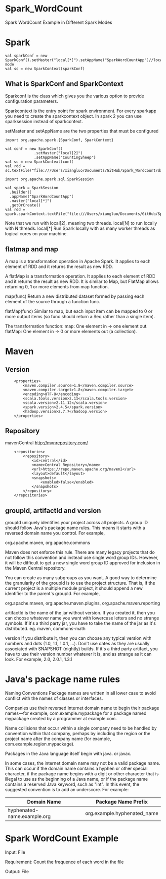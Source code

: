 # Spark_WordCount
Spark WordCount Example in Different Spark Modes


# Spark

```
val sparkConf = new SparkConf().setMaster("local[*]").setAppName("SparkWordCountApp")//local mode
val sc = new SparkContext(sparkConf)
```

## What is SparkConf and SparkContext

Sparkconf is the class which gives you the various option to provide configuration parameters.

Sparkcontext is the entry point for spark environment. For every sparkapp you need to create the sparkcontext object. In spark 2 you can use sparksession instead of sparkcontext.

setMaster and setAppName are the two properties that must be configured

```
import org.apache.spark.{SparkConf, SparkContext}

val conf = new SparkConf()
             .setMaster("local[2]")
             .setAppName("CountingSheep")
val sc = new SparkContext(conf)
val rdd = sc.textFile("file:///Users/xiangluo/Documents/GitHub/Spark_WordCount/data/input.txt")
```
```
import org.apache.spark.sql.SparkSession

val spark = SparkSession
  .builder()
  .appName("SparkWordCountApp")
  .master("local[*]")
  .getOrCreate()
val rdd = spark.sparkContext.textFile("file:///Users/xiangluo/Documents/GitHub/Spark_WordCount/data/input.txt")

```
Note that we run with local[2], meaning two threads. local[N] to run locally with N threads. local[*] Run Spark locally with as many worker threads as logical cores on your machine.

## flatmap and map

A map is a transformation operation in Apache Spark. It applies to each element of RDD and it returns the result as new RDD.

A flatMap is a transformation operation. It applies to each element of RDD and it returns the result as new RDD. It is similar to Map, but FlatMap allows returning 0, 1 or more elements from map function. 

map(func) Return a new distributed dataset formed by passing each element of the source through a function func.

flatMap(func) Similar to map, but each input item can be mapped to 0 or more output items (so func should return a Seq rather than a single item).

The transformation function: map: One element in -> one element out. flatMap: One element in -> 0 or more elements out (a collection).


# Maven

## Version
```
    <properties>
        <maven.compiler.source>1.8</maven.compiler.source>
        <maven.compiler.target>1.8</maven.compiler.target>
        <encoding>UTF-8</encoding>
        <scala.tools.version>2.11</scala.tools.version>
        <scala.version>2.11.12</scala.version>
        <spark.version>2.4.5</spark.version>
        <hadoop.version>2.7.7</hadoop.version>
    </properties>
```

## Repository

mavenCentral  http://mvnrepository.com/

```
    <repositories>
        <repository>
            <id>central</id>
            <name>Central Repository</name>
            <url>https://repo.maven.apache.org/maven2</url>
            <layout>default</layout>
            <snapshots>
                <enabled>false</enabled>
            </snapshots>
        </repository>
    </repositories>
```

## groupId, artifactId and version

groupId uniquely identifies your project across all projects. A group ID should follow Java's package name rules. This means it starts with a reversed domain name you control. For example,

org.apache.maven, org.apache.commons

Maven does not enforce this rule. There are many legacy projects that do not follow this convention and instead use single word group IDs. However, it will be difficult to get a new single word group ID approved for inclusion in the Maven Central repository.

You can create as many subgroups as you want. A good way to determine the granularity of the groupId is to use the project structure. That is, if the current project is a multiple module project, it should append a new identifier to the parent's groupId. For example,

org.apache.maven, org.apache.maven.plugins, org.apache.maven.reporting

artifactId is the name of the jar without version. If you created it, then you can choose whatever name you want with lowercase letters and no strange symbols. If it's a third party jar, you have to take the name of the jar as it's distributed.
eg. maven, commons-math

version if you distribute it, then you can choose any typical version with numbers and dots (1.0, 1.1, 1.0.1, ...). Don't use dates as they are usually associated with SNAPSHOT (nightly) builds. If it's a third party artifact, you have to use their version number whatever it is, and as strange as it can look. For example,
2.0, 2.0.1, 1.3.1

# Java's package name rules

Naming Conventions
Package names are written in all lower case to avoid conflict with the names of classes or interfaces.

Companies use their reversed Internet domain name to begin their package names—for example, com.example.mypackage for a package named mypackage created by a programmer at example.com.

Name collisions that occur within a single company need to be handled by convention within that company, perhaps by including the region or the project name after the company name (for example, com.example.region.mypackage).

Packages in the Java language itself begin with java. or javax.

In some cases, the internet domain name may not be a valid package name. This can occur if the domain name contains a hyphen or other special character, if the package name begins with a digit or other character that is illegal to use as the beginning of a Java name, or if the package name contains a reserved Java keyword, such as "int". In this event, the suggested convention is to add an underscore. For example:

| Domain Name  | Package Name Prefix |
| ------------- | ------------- |
| hyphenated-name.example.org	| org.example.hyphenated_name  |

# Spark WordCount Example

Input: File 

Requirement: Count the frequence of each word in the file

Output: File
